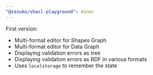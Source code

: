 ```yaml
---
"@zazuko/shacl-playground": minor
---
```


First version:

* Multi-format editor for Shapes Graph
* Multi-format editor for Data Graph
* Displaying validation errors as tree
* Displaying validation errors as RDF in various formats
* Uses `localstorage` to remember the state
